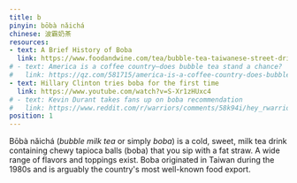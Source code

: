 ```yaml
---
title: b
pinyin: bōbà nǎichá
chinese: 波霸奶茶
resources: 
- text: A Brief History of Boba
  link: https://www.foodandwine.com/tea/bubble-tea-taiwanese-street-drink-turned-american-addiction
# - text: America is a coffee country—does bubble tea stand a chance?
#   link: https://qz.com/581715/america-is-a-coffee-country-does-bubble-tea-stand-a-chance/
- text: Hillary Clinton tries boba for the first time
  link: https://www.youtube.com/watch?v=S-Xr1zHUxc4
# - text: Kevin Durant takes fans up on boba recommendation
#   link: https://www.reddit.com/r/warriors/comments/58k94i/hey_rwarriors_my_names_kevin/d913vit/
position: 1
---
```


Bōbà nǎichá (*bubble milk tea* or simply *boba*) is a cold, sweet, milk tea drink containing chewy tapioca balls (boba) that you sip with a fat straw. A wide range of flavors and toppings exist. Boba originated in Taiwan during the 1980s and is arguably the country's most well-known food export.
